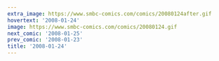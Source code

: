 ```yaml
---
extra_image: https://www.smbc-comics.com/comics/20080124after.gif
hovertext: '2008-01-24'
image: https://www.smbc-comics.com/comics/20080124.gif
next_comic: '2008-01-25'
prev_comic: '2008-01-23'
title: '2008-01-24'
---
```


